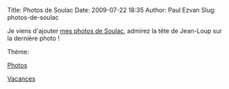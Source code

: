 Title: Photos de Soulac
Date: 2009-07-22 18:35
Author: Paul Ezvan
Slug: photos-de-soulac

<div
class="field field-name-body field-type-text-with-summary field-label-hidden">

<div class="field-items">

<div class="field-item even">

Je viens d'ajouter [mes photos de
Soulac](https://www.ezvan.fr/album/v/paul/soulac_2009/), admirez la tête
de Jean-Loup sur la dernière photo !

</p>
<p>

</div>

</div>

</div>

<div
class="field field-name-taxonomy-vocabulary-3 field-type-taxonomy-term-reference field-label-above">

<div class="field-label">

Thème: 

</div>

<div class="field-items">

<div class="field-item even">

[Photos](https://www.ezvan.fr/taxonomy/term/31)

</div>

<div class="field-item odd">

[Vacances](https://www.ezvan.fr/taxonomy/term/32)

</div>

</div>

</div>

</p>

